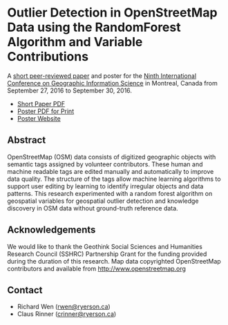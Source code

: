 # Outlier Detection in OpenStreetMap Data using the RandomForest Algorithm and Variable Contributions
A [short peer-reviewed paper](http://giscience.geog.mcgill.ca/?page_id=33) and poster for the [Ninth International Conference on Geographic Information Science](http://giscience.geog.mcgill.ca) in Montreal, Canada from September 27, 2016 to September 30, 2016.

* [Short Paper PDF](https://github.com/rrwen/research-gisci2016/blob/master/paper.pdf)
* [Poster PDF for Print](https://github.com/rrwen/research-gisci2016/blob/master/poster.pdf)
* [Poster Website](https://rrwen.github.io/research-gisci2016)

## Abstract
OpenStreetMap (OSM) data consists of digitized geographic objects with semantic tags assigned by volunteer contributors. These human and machine readable tags are edited manually and automatically to improve data quality. The structure of the tags allow machine learning algorithms to support user editing by learning to identify irregular objects and data patterns. This research experimented with a random forest algorithm on geospatial variables for geospatial outlier detection and knowledge discovery in OSM data without ground-truth reference data.

## Acknowledgements
We would like to thank the Geothink Social Sciences and Humanities Research Council (SSHRC) Partnership Grant for the funding provided during the duration of this research. Map data copyrighted OpenStreetMap contributors and available from http://www.openstreetmap.org

## Contact
* Richard Wen (rwen@ryerson.ca)
* Claus Rinner (crinner@ryerson.ca)
